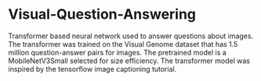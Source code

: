 # Visual-Question-Answering
Transformer based neural network used to answer questions about images. The transformer was trained on the Visual Genome dataset that has 1.5 million question-answer pairs for images. The pretrained model is a MobileNetV3Small selected for size efficiency. The transformer model was inspired by the tensorflow image captioning tutorial.
